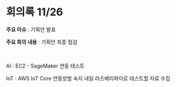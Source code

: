 # 회의록 11/26

**주요 이슈** : 기획안 발표

**주요 회의 내용** : 기획안 최종 점검

<br>

AI : EC2 - SageMaker 연동 테스트

IoT : AWS IoT Core 연동방법 숙지 내일 라즈베리파이로 테스트할 자료 수집

